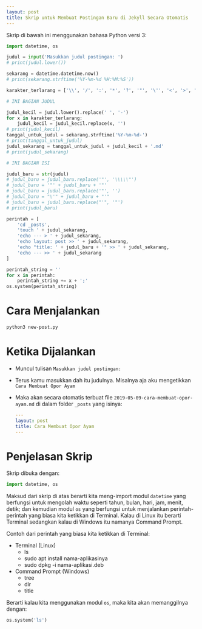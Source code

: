 ```yaml
---
layout: post
title: Skrip untuk Membuat Postingan Baru di Jekyll Secara Otomatis
---
```


Skrip di bawah ini menggunakan bahasa Python versi 3:

```python
import datetime, os

judul = input('Masukkan judul postingan: ')
# print(judul.lower())

sekarang = datetime.datetime.now()
# print(sekarang.strftime('%Y-%m-%d %H:%M:%S'))

karakter_terlarang = ['\\', '/', ':', '*', '?', '"', '\'', '<', '>', '|', '!']

# INI BAGIAN JUDUL

judul_kecil = judul.lower().replace(' ', '-')
for x in karakter_terlarang:
	judul_kecil = judul_kecil.replace(x, '')
# print(judul_kecil)
tanggal_untuk_judul = sekarang.strftime('%Y-%m-%d-')
# print(tanggal_untuk_judul)
judul_sekarang = tanggal_untuk_judul + judul_kecil + '.md'
# print(judul_sekarang)

# INI BAGIAN ISI

judul_baru = str(judul)
# judul_baru = judul_baru.replace('"', '\\\\\"')
# judul_baru = '"' + judul_baru + '"'
# judul_baru = judul_baru.replace('"', '')
# judul_baru = "\'" + judul_baru + "'"
# judul_baru = judul_baru.replace("'", '"')
# print(judul_baru)

perintah = [
	'cd _posts',
	'touch ' + judul_sekarang,
	'echo --- > ' + judul_sekarang,
	'echo layout: post >> ' + judul_sekarang,
	'echo "title: ' + judul_baru + '" >> ' + judul_sekarang,
	'echo --- >> ' + judul_sekarang
]

perintah_string = ''
for x in perintah:
	perintah_string += x + ';'
os.system(perintah_string)
```

# Cara Menjalankan

```bash
python3 new-post.py
```

# Ketika Dijalankan

- Muncul tulisan `Masukkan judul postingan: `
- Terus kamu masukkan dah itu judulnya. Misalnya aja aku mengetikkan `Cara Membuat Opor Ayam`
- Maka akan secara otomatis terbuat file `2019-05-09-cara-membuat-opor-ayam.md` di dalam folder `_posts` yang isinya:

	```yaml
	---
	layout: post
	title: Cara Membuat Opor Ayam
	---
	```

# Penjelasan Skrip

Skrip dibuka dengan:

```python
import datetime, os
```

Maksud dari skrip di atas berarti kita meng-import modul `datetime` yang berfungsi untuk mengolah waktu seperti tahun, bulan, hari, jam, menit, detik; dan kemudian modul `os` yang berfungsi untuk menjalankan perintah-perintah yang biasa kita ketikkan di Terminal. Kalau di Linux itu berarti Terminal sedangkan kalau di Windows itu namanya Command Prompt.

Contoh dari perintah yang biasa kita ketikkan di Terminal:

- Terminal (Linux)
	- ls
	- sudo apt install nama-aplikasinya
	- sudo dpkg -i nama-aplikasi.deb
- Command Prompt (Windows)
	- tree
	- dir
	- title

Berarti kalau kita menggunakan modul `os`, maka kita akan memanggilnya dengan:

```python
os.system('ls')
```